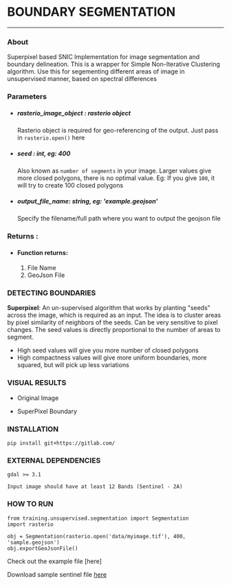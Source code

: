 

# BOUNDARY SEGMENTATION
---
### About

Superpixel based SNIC Implementation for image segmentation and boundary delineation. This is a wrapper for Simple Non-Iterative Clustering algorithm. Use this for segementing different areas of image in unsupervised manner, based on spectral differences

### Parameters

- ##### rasterio_image_object : rasterio object
    Rasterio object is required for geo-referencing of the output. Just pass in `rasterio.open()` here
        
- ##### seed : int, eg: 400
    Also known as `number of segments` in your image. Larger values give more closed polygons, there is no optimal value. Eg: If you give `100`, 
    it will try to create 100 closed polygons
   
- ##### output_file_name: string, eg: 'example.geojson'
    Specify the filename/full path where you want to output the geojson file

### Returns :
- #### Function returns:
    1. File Name
    2. GeoJson File

### DETECTING BOUNDARIES

**Superpixel**: An un-supervised algorithm that works by planting "seeds" across the image, which is required as an input. The idea is to cluster areas by pixel similarity of neighbors of the seeds. Can be very sensitive to pixel changes. The seed values is directly proportional to the number of areas to segment. 
 - High seed values will give you more number of closed polygons
 - High compactness values will give more uniform boundaries, more squared, but will pick up less variations
 
### VISUAL RESULTS
- Original Image

- SuperPixel Boundary


### INSTALLATION

```
pip install git+https://gitlab.com/
```

### EXTERNAL DEPENDENCIES

```
gdal >= 3.1

Input image should have at least 12 Bands (Sentinel - 2A) 
```

### HOW TO RUN

```
from training.unsupervised.segmentation import Segmentation
import rasterio

obj = Segmentation(rasterio.open('data/myimage.tif'), 400, 'sample.geojson')
obj.exportGeoJsonFile()
```

Check out the example file [here]

Download sample sentinel file [here](https://drive.google.com/file/d/1rbIGhc_968QoAB60leXqkEXbEfgzYROU/view?usp=sharing)